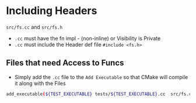 # Including Headers

`src/fs.cc` and `src/fs.h`

- `.cc` must have the fn impl - (non-inline) or Visibility is Private
- `.cc` must include the Header def file `#include <fs.h>`

## Files that need Access to Funcs

- Simply add the `.cc` file to the `Add Executable` so that CMake will compile
  it along with the Files

```bash
add_executable(${TEST_EXECUTABLE} tests/${TEST_EXECUTABLE}.cc  src/fs.cc)

```
